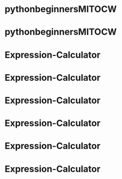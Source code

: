 # pythonbeginnersMITOCW
# pythonbeginnersMITOCW
# Expression-Calculator
# Expression-Calculator
# Expression-Calculator
# Expression-Calculator
# Expression-Calculator
# Expression-Calculator
